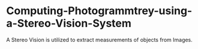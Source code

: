 # Computing-Photogrammtrey-using-a-Stereo-Vision-System
A Stereo Vision is utilized to extract measurements of objects from Images.
